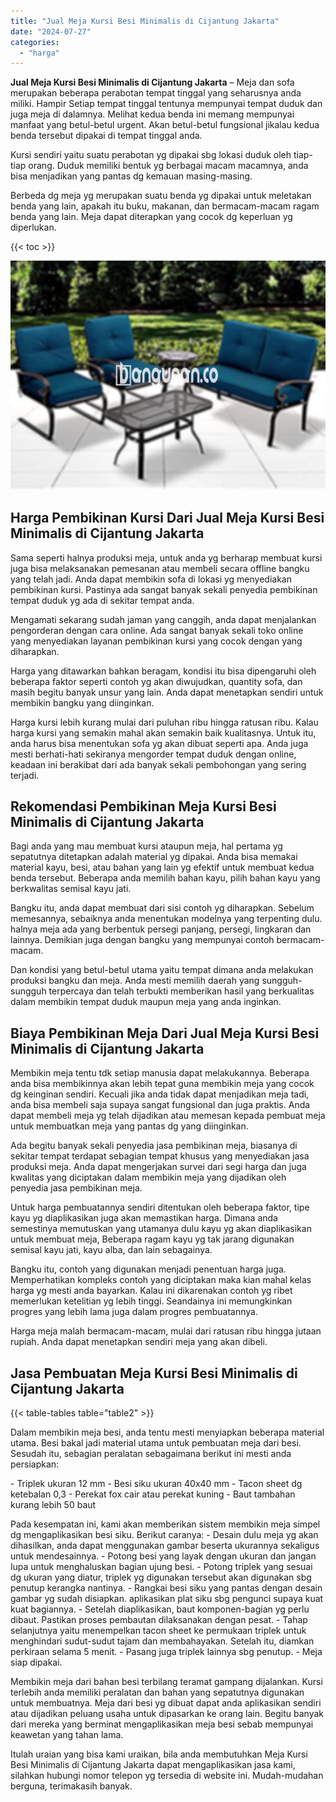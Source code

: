 ```yaml
---
title: "Jual Meja Kursi Besi Minimalis di Cijantung Jakarta"
date: "2024-07-27"
categories: 
  - "harga"
---
```


**Jual Meja Kursi Besi Minimalis di Cijantung Jakarta** – Meja dan sofa merupakan beberapa perabotan tempat tinggal yang seharusnya anda miliki. Hampir Setiap tempat tinggal tentunya mempunyai tempat duduk dan juga meja di dalamnya. Melihat kedua benda ini memang mempunyai manfaat yang betul-betul urgent. Akan betul-betul fungsional jikalau kedua benda tersebut dipakai di tempat tinggal anda.

Kursi sendiri yaitu suatu perabotan yg dipakai sbg lokasi duduk oleh tiap-tiap orang. Duduk memiliki bentuk yg berbagai macam macamnya, anda bisa menjadikan yang pantas dg kemauan masing-masing.

Berbeda dg meja yg merupakan suatu benda yg dipakai untuk meletakan benda yang lain, apakah itu buku, makanan, dan bermacam-macam ragam benda yang lain. Meja dapat diterapkan yang cocok dg keperluan yg diperlukan.

{{< toc >}}

![Jual Meja Kursi Besi Minimalis di Cijantung Jakarta](/images/jual-meja-besi-murah04.png)

## Harga Pembikinan Kursi Dari Jual Meja Kursi Besi Minimalis di Cijantung Jakarta

Sama seperti halnya produksi meja, untuk anda yg berharap membuat kursi juga bisa melaksanakan pemesanan atau membeli secara offline bangku yang telah jadi. Anda dapat membikin sofa di lokasi yg menyediakan pembikinan kursi. Pastinya ada sangat banyak sekali penyedia pembikinan tempat duduk yg ada di sekitar tempat anda.

Mengamati sekarang sudah jaman yang canggih, anda dapat menjalankan pengorderan dengan cara online. Ada sangat banyak sekali toko online yang menyediakan layanan pembikinan kursi yang cocok dengan yang diharapkan.

Harga yang ditawarkan bahkan beragam, kondisi itu bisa dipengaruhi oleh beberapa faktor seperti contoh yg akan diwujudkan, quantity sofa, dan masih begitu banyak unsur yang lain. Anda dapat menetapkan sendiri untuk membikin bangku yang diinginkan.

Harga kursi lebih kurang mulai dari puluhan ribu hingga ratusan ribu. Kalau harga kursi yang semakin mahal akan semakin baik kualitasnya. Untuk itu, anda harus bisa menentukan sofa yg akan dibuat seperti apa. Anda juga mesti berhati-hati sekiranya mengorder tempat duduk dengan online, keadaan ini berakibat dari ada banyak sekali pembohongan yang sering terjadi.

## Rekomendasi Pembikinan Meja Kursi Besi Minimalis di Cijantung Jakarta

Bagi anda yang mau membuat kursi ataupun meja, hal pertama yg sepatutnya ditetapkan adalah material yg dipakai. Anda bisa memakai material kayu, besi, atau bahan yang lain yg efektif untuk membuat kedua benda tersebut. Beberapa anda memilih bahan kayu, pilih bahan kayu yang berkwalitas semisal kayu jati.

Bangku itu, anda dapat membuat dari sisi contoh yg diharapkan. Sebelum memesannya, sebaiknya anda menentukan modelnya yang terpenting dulu. halnya meja ada yang berbentuk persegi panjang, persegi, lingkaran dan lainnya. Demikian juga dengan bangku yang mempunyai contoh bermacam-macam.

Dan kondisi yang betul-betul utama yaitu tempat dimana anda melakukan produksi bangku dan meja. Anda mesti memilih daerah yang sungguh-sungguh terpercaya dan telah terbukti memberikan hasil yang berkualitas dalam membikin tempat duduk maupun meja yang anda inginkan.

## Biaya Pembikinan Meja Dari Jual Meja Kursi Besi Minimalis di Cijantung Jakarta

Membikin meja tentu tdk setiap manusia dapat melakukannya. Beberapa anda bisa membikinnya akan lebih tepat guna membikin meja yang cocok dg keinginan sendiri. Kecuali jika anda tidak dapat menjadikan meja tadi, anda bisa membeli saja supaya sangat fungsional dan juga praktis. Anda dapat membeli meja yg telah dijadikan atau memesan kepada pembuat meja untuk membuatkan meja yang pantas dg yang diinginkan.

Ada begitu banyak sekali penyedia jasa pembikinan meja, biasanya di sekitar tempat terdapat sebagian tempat khusus yang menyediakan jasa produksi meja. Anda dapat mengerjakan survei dari segi harga dan juga kwalitas yang diciptakan dalam membikin meja yang dijadikan oleh penyedia jasa pembikinan meja.

Untuk harga pembuatannya sendiri ditentukan oleh beberapa faktor, tipe kayu yg diaplikasikan juga akan memastikan harga. Dimana anda semestinya memutuskan yang utamanya dulu kayu yg akan diaplikasikan untuk membuat meja, Beberapa ragam kayu yg tak jarang digunakan semisal kayu jati, kayu alba, dan lain sebagainya.

Bangku itu, contoh yang digunakan menjadi penentuan harga juga. Memperhatikan kompleks contoh yang diciptakan maka kian mahal kelas harga yg mesti anda bayarkan. Kalau ini dikarenakan contoh yg ribet memerlukan ketelitian yg lebih tinggi. Seandainya ini memungkinkan progres yang lebih lama juga dalam progres pembuatannya.

Harga meja malah bermacam-macam, mulai dari ratusan ribu hingga jutaan rupiah. Anda dapat menetapkan sendiri meja yang akan dibeli.

## Jasa Pembuatan Meja Kursi Besi Minimalis di Cijantung Jakarta

{{< table-tables table="table2" >}}

Dalam membikin meja besi, anda tentu mesti menyiapkan beberapa material utama. Besi bakal jadi material utama untuk pembuatan meja dari besi. Sesudah itu, sebagian peralatan sebagaimana berikut ini mesti anda persiapkan:

\- Triplek ukuran 12 mm - Besi siku ukuran 40x40 mm - Tacon sheet dg ketebalan 0,3 - Perekat fox cair atau perekat kuning - Baut tambahan kurang lebih 50 baut

Pada kesempatan ini, kami akan memberikan sistem membikin meja simpel dg mengaplikasikan besi siku. Berikut caranya: - Desain dulu meja yg akan dihasilkan, anda dapat menggunakan gambar beserta ukurannya sekaligus untuk mendesainnya. - Potong besi yang layak dengan ukuran dan jangan lupa untuk menghaluskan bagian ujung besi. - Potong triplek yang sesuai dg ukuran yang diatur, triplek yg digunakan tersebut akan digunakan sbg penutup kerangka nantinya. - Rangkai besi siku yang pantas dengan desain gambar yg sudah disiapkan. aplikasikan plat siku sbg pengunci supaya kuat kuat bagiannya. - Setelah diaplikasikan, baut komponen-bagian yg perlu dibaut. Pastikan proses pembautan dilaksanakan dengan pesat. - Tahap selanjutnya yaitu menempelkan tacon sheet ke permukaan triplek untuk menghindari sudut-sudut tajam dan membahayakan. Setelah itu, diamkan perkiraan selama 5 menit. - Pasang juga triplek lainnya sbg penutup. - Meja siap dipakai.

Membikin meja dari bahan besi terbilang teramat gampang dijalankan. Kursi terlebih anda memiliki peralatan dan bahan yang sepatutnya digunakan untuk membuatnya. Meja dari besi yg dibuat dapat anda aplikasikan sendiri atau dijadikan peluang usaha untuk dipasarkan ke orang lain. Begitu banyak dari mereka yang berminat mengaplikasikan meja besi sebab mempunyai keawetan yang tahan lama.

Itulah uraian yang bisa kami uraikan, bila anda membutuhkan Meja Kursi Besi Minimalis di Cijantung Jakarta dapat mengaplikasikan jasa kami, silahkan hubungi nomor telepon yg tersedia di website ini. Mudah-mudahan berguna, terimakasih banyak.
